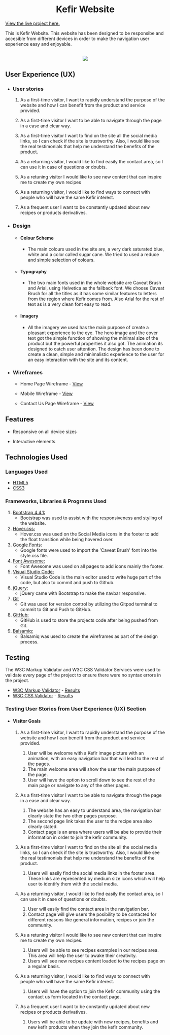 <h1 align="center">Kefir Website</h1>

[View the live project here.](https://andna5980.github.io/kefir-repo/index.html)

This is Kefir Website. This website has been designed to be responsibe and accesible from different devices in order to make the navigation user experience easy and enjoyable.

<h2 align="center"><img src="https://github.com/andna5980/kefir-repo/blob/main/assets/readme/Screenshot%202021-03-03%20at%2001.22.22.png"></h2>

## User Experience (UX)

-   ### User stories

    1. As a first-time visitor, I want to rapidly understand the purpose of the website and how I can benefit from the product and service provided.

    2. As a first-time visitor I want to be able to navigate through the page in a ease and clear way.

    3. As a first-time visitor I want to find on the site all the social media links, so I can check if the site is trustworthy. Also, I would like see the real testimonials that help me understand the benefits of the product.

    4. As a returning visitor, I would like to find easily the contact area, so I can use it in case of questions or doubts.
    5. As a retuning visitor I would like to see new content that can inspire me to create my own recipes 
    6. As a returning visitor, I would like to find ways to connect with people who will have the same Kefir interest. 
    7. As a frequent user I want to be constantly updated about new recipes or products derivatives. 

-  ### Design
    -   #### Colour Scheme
        -   The main colours used in the site are, a very dark saturated blue, white and a color called sugar cane. We tried to used a reduce  and  simple selection of colours.
    -   #### Typography
        -   The two main fonts used in the whole website are Caveat Brush and Arial, using Helvetica as the fallback font. We choose Caveat Brush for all the titles as it has some similar features to letters from the region where Kefir comes from. Also Arial for the rest of text as is a very clean font easy to read.  
    -   #### Imagery
        -   All the imagery we used has the main purpose of create a pleasant experience to the eye. The hero image and the cover text got the simple function of showing the minimal size of the product but the powerful properties  it also got. The animation its designed to catch user attention. The design 
        has been done to create a clean, simple and minimalistic experience to the user for an easy interaction with the site and its content.
        
*   ### Wireframes

    -   Home Page Wireframe - [View](https://github.com/andna5980/kefir-repo/blob/main/assets/wireframes/homepage.pdf)

    -   Mobile Wireframe - [View](https://github.com/andna5980/kefir-repo/blob/main/assets/wireframes/Mobile.pdf)

    -   Contact Us Page Wireframe - [View](https://github.com/andna5980/kefir-repo/blob/main/assets/wireframes/contactus.pdf)

## Features

-   Responsive on all device sizes

-   Interactive elements

## Technologies Used

### Languages Used

-   [HTML5](https://en.wikipedia.org/wiki/HTML5)
-   [CSS3](https://en.wikipedia.org/wiki/Cascading_Style_Sheets)

### Frameworks, Libraries & Programs Used

1. [Bootstrap 4.4.1:](https://getbootstrap.com/docs/4.4/getting-started/introduction/)
    - Bootstrap was used to assist with the responsiveness and styling of the website.
1. [Hover.css:](https://ianlunn.github.io/Hover/)
    - Hover.css was used on the Social Media icons in the footer to add the float transition while being hovered over.
1. [Google Fonts:](https://fonts.google.com/)
    - Google fonts were used to import the 'Caveat Brush' font into the style.css file.
1. [Font Awesome:](https://fontawesome.com/)
    - Font Awesome was used on all pages to add icons mainly the footer.
1. [Visual Studio Code:](https://code.visualstudio.com/)
    - Visual Studio Code is the main editor used to write huge part of the code, but also to commit and push to Github.    
1. [jQuery:](https://jquery.com/)
    - jQuery came with Bootstrap to make the navbar responsive.
1. [Git](https://git-scm.com/)
    - Git was used for version control by utilizing the Gitpod terminal to commit to Git and Push to GitHub.
1. [GitHub:](https://github.com/)
    - GitHub is used to store the projects code after being pushed from Git.
1. [Balsamiq:](https://balsamiq.com/)
    - Balsamiq was used to create the wireframes as part of the design process.

## Testing

The W3C Markup Validator and W3C CSS Validator Services were used to validate every page of the project to ensure there were no syntax errors in the project.

-   [W3C Markup Validator](https://jigsaw.w3.org/css-validator/#validate_by_input) - [Results](https://github.com/andna5980/kefir-repo/blob/main/assets/readme/w3c%20Markup%20Validation%20Service%20results%20.png)
-   [W3C CSS Validator](https://jigsaw.w3.org/css-validator/#validate_by_input) - [Results](https://github.com/andna5980/kefir-repo/blob/main/assets/readme/w3c%20css%20validator-results.png)

### Testing User Stories from User Experience (UX) Section

-   #### Visitor Goals

    1. As a first-time visitor, I want to rapidly understand the purpose of the website and how I can benefit from the product and service provided.
    
        1. User will be welcome with a Kefir image picture with an animation, with an easy navigation bar that will lead to the rest of the pages.
        2. The main welcome area will show the user the main purpose of the page.
        3. User will have the option to scroll down to see the rest of the main page or navigate to any of the other pages.     
    
    2. As a first-time visitor I want to be able to navigate through the page in a ease and clear way.
        
        1. The website has an easy to understand area, the navigation bar clearly state the two other pages purpose. 
        2. The second page link takes the user to the recipe area also clearly stated.
        3. Contact page is an area where users will be abe to provide their information in order to join the kefir community.   

    3. As a first-time visitor I want to find on the site all the social media links, so I can check if the site is trustworthy. Also, I would like see the real          testimonials that help me understand the benefits of the product.
    
        1. Users will easily find the social media links in the footer area. These links are represented by medium size icons which will help user to identify them         with the social media.   

    4. As a returning visitor, I would like to find easily the contact area, so I can use it in case of questions or doubts.
        
        1. User will easily find the contact area in the navigation bar. 
        2. Contact page will give users the posibility to be contacted for different reasons like general information, recipes or join the community.

    6. As a retuning visitor I would like to see new content that can inspire me to create my own recipes.
    
        1. Users will be able to see recipes examples in our recipes area. This area will help the user to awake their creativity.  
        2. Users will see new recipes content loaded to the recipes page on a regular basis. 
     
    8. As a returning visitor, I would like to find ways to connect with people who will have the same Kefir interest. 
    
        1. Users will have the option to join the Kefir community using the contact us form located in the contact page. 
    
    10. As a frequent user I want to be constantly updated about new recipes or products derivatives.

        1. Users will be able to be update with new recipes, benefits and new kefir products when they join the kefir community.
        

